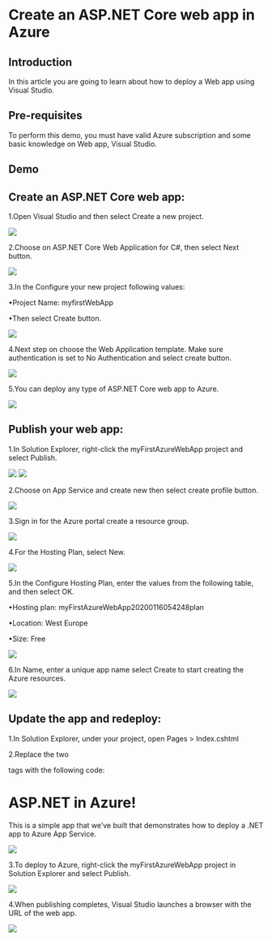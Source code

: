 <h1>Create an ASP.NET Core web app in Azure</h1>

<h2>Introduction</h2>
<p>In this article you are going to learn about how to deploy a Web app using Visual Studio.</p>

<h2>Pre-requisites</h2>
<p>To perform this demo, you must have valid Azure subscription and some basic knowledge on Web app, Visual Studio.</p>

<h2>Demo</h2>

<h2>Create an ASP.NET Core web app:</h2>
<p>1.Open Visual Studio and then select Create a new project.</p>
<img src="https://codesizzlergit.blob.core.windows.net/az300-16/01.jpg"/>
<p>2.Choose on ASP.NET Core Web Application for C#, then select Next button.</p>
<img src="https://codesizzlergit.blob.core.windows.net/az300-16/02.jpg"/>
<p>3.In the Configure your new project following values:</p>
	<p>•Project Name: myfirstWebApp</p>
	<p>•Then select Create button.</p>
<img src="https://codesizzlergit.blob.core.windows.net/az300-16/03.jpg"/>
<p>4.Next step on choose the Web Application template. Make sure authentication is set to No Authentication and select create button.</p>
<img src="https://codesizzlergit.blob.core.windows.net/az300-16/04.jpg"/>
<p>5.You can deploy any type of ASP.NET Core web app to Azure.</p>
<img src="https://codesizzlergit.blob.core.windows.net/az300-16/05.jpg"/>

<h2>Publish your web app:</h2>
<p>1.In Solution Explorer, right-click the myFirstAzureWebApp project and select Publish.</p>
<img src="https://codesizzlergit.blob.core.windows.net/az300-16/06.jpg"/>
<img src="https://codesizzlergit.blob.core.windows.net/az300-16/07.jpg"/>
<p>2.Choose on App Service and create new then select create profile button.</p>
<img src="https://codesizzlergit.blob.core.windows.net/az300-16/08.jpg"/>
<p>3.Sign in for the Azure portal create a resource group.</p>
<img src="https://codesizzlergit.blob.core.windows.net/az300-16/09.jpg"/>
<p>4.For the Hosting Plan, select New.</p>
<img src="https://codesizzlergit.blob.core.windows.net/az300-16/10.jpg"/>
<p>5.In the Configure Hosting Plan, enter the values from the following table, and then select OK.</p>
	<p>•Hosting plan: myFirstAzureWebApp20200116054248plan</p>
	<p>•Location: West Europe</p>
	<p>•Size: Free</p>
<img src="https://codesizzlergit.blob.core.windows.net/az300-16/11.jpg"/>
<p>6.In Name, enter a unique app name select Create to start creating the Azure resources.</p>
<img src="https://codesizzlergit.blob.core.windows.net/az300-16/12.jpg"/>

<h2>Update the app and redeploy:</h2>
<p>1.In Solution Explorer, under your project, open Pages > Index.cshtml</p>
<p>2.Replace the two <div> tags with the following code:</p>
	<p><div class="jumbotron">	</p>
	    <p><h1>ASP.NET in Azure!</h1>	</p>
	    <p><p class="lead">This is a simple app that we’ve built that demonstrates how to deploy a .NET app to Azure App Service.</p>	</p>
	<p></div>	</p>
<img src="https://codesizzlergit.blob.core.windows.net/az300-16/13.jpg"/>
<p>3.To deploy to Azure, right-click the myFirstAzureWebApp project in Solution Explorer and select Publish.</p>
<img src="https://codesizzlergit.blob.core.windows.net/az300-16/14.jpg"/>
<p>4.When publishing completes, Visual Studio launches a browser with the URL of the web app.</p>
<img src="https://codesizzlergit.blob.core.windows.net/az300-16/15.jpg"/>
















